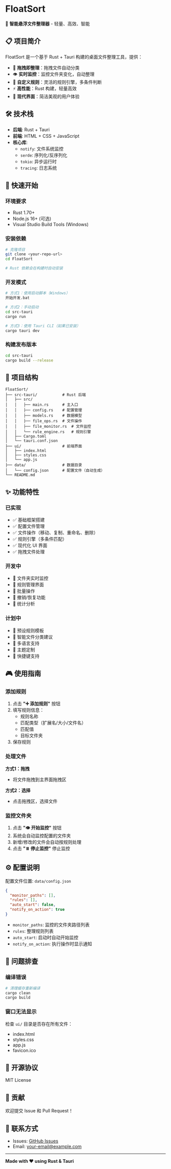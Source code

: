 # FloatSort

🚀 **智能悬浮文件整理器** - 轻量、高效、智能

## 📋 项目简介

FloatSort 是一个基于 Rust + Tauri 构建的桌面文件整理工具，提供：

- 🎯 **拖拽即整理**：拖拽文件自动分类
- 👁️ **实时监控**：监控文件夹变化，自动整理
- 📝 **自定义规则**：灵活的规则引擎，多条件判断
- ⚡ **高性能**：Rust 构建，轻量高效
- 🎨 **现代界面**：简洁美观的用户体验

## 🛠️ 技术栈

- **后端**: Rust + Tauri
- **前端**: HTML + CSS + JavaScript
- **核心库**:
  - `notify`: 文件系统监控
  - `serde`: 序列化/反序列化
  - `tokio`: 异步运行时
  - `tracing`: 日志系统

## 🚀 快速开始

### 环境要求

- Rust 1.70+
- Node.js 16+ (可选)
- Visual Studio Build Tools (Windows)

### 安装依赖

```bash
# 克隆项目
git clone <your-repo-url>
cd FloatSort

# Rust 依赖会在构建时自动安装
```

### 开发模式

```bash
# 方式1：使用启动脚本（Windows）
开始开发.bat

# 方式2：手动启动
cd src-tauri
cargo run

# 方式3：使用 Tauri CLI（如果已安装）
cargo tauri dev
```

### 构建发布版本

```bash
cd src-tauri
cargo build --release
```

## 📁 项目结构

```
FloatSort/
├── src-tauri/           # Rust 后端
│   ├── src/
│   │   ├── main.rs      # 主入口
│   │   ├── config.rs    # 配置管理
│   │   ├── models.rs    # 数据模型
│   │   ├── file_ops.rs  # 文件操作
│   │   ├── file_monitor.rs  # 文件监控
│   │   └── rule_engine.rs   # 规则引擎
│   ├── Cargo.toml
│   └── tauri.conf.json
├── ui/                  # 前端界面
│   ├── index.html
│   ├── styles.css
│   └── app.js
├── data/                # 数据目录
│   └── config.json      # 配置文件（自动生成）
└── README.md
```

## ✨ 功能特性

### 已实现

- ✅ 基础框架搭建
- ✅ 配置文件管理
- ✅ 文件操作（移动、复制、重命名、删除）
- ✅ 规则引擎（多条件匹配）
- ✅ 现代化 UI 界面
- ✅ 拖拽文件处理

### 开发中

- 🚧 文件夹实时监控
- 🚧 规则管理界面
- 🚧 批量操作
- 🚧 撤销/恢复功能
- 🚧 统计分析

### 计划中

- 📅 预设规则模板
- 📅 智能文件分类建议
- 📅 多语言支持
- 📅 主题定制
- 📅 快捷键支持

## 🎮 使用指南

### 添加规则

1. 点击 **"➕ 添加规则"** 按钮
2. 填写规则信息：
   - 规则名称
   - 匹配类型（扩展名/大小/文件名）
   - 匹配值
   - 目标文件夹
3. 保存规则

### 处理文件

**方式1：拖拽**
- 将文件拖拽到主界面拖拽区

**方式2：选择**
- 点击拖拽区，选择文件

### 监控文件夹

1. 点击 **"👁️ 开始监控"** 按钮
2. 系统会自动监控配置的文件夹
3. 新增/修改的文件会自动按规则处理
4. 点击 **"⏸️ 停止监控"** 停止监控

## ⚙️ 配置说明

配置文件位置: `data/config.json`

```json
{
  "monitor_paths": [],
  "rules": [],
  "auto_start": false,
  "notify_on_action": true
}
```

- `monitor_paths`: 监控的文件夹路径列表
- `rules`: 整理规则列表
- `auto_start`: 启动时自动开始监控
- `notify_on_action`: 执行操作时显示通知

## 🐛 问题排查

### 编译错误

```bash
# 清理缓存重新编译
cargo clean
cargo build
```

### 窗口无法显示

检查 `ui/` 目录是否存在所有文件：
- index.html
- styles.css
- app.js
- favicon.ico

## 📄 开源协议

MIT License

## 🤝 贡献

欢迎提交 Issue 和 Pull Request！

## 📮 联系方式

- Issues: [GitHub Issues](your-repo-url/issues)
- Email: your-email@example.com

---

**Made with ❤️ using Rust & Tauri**
